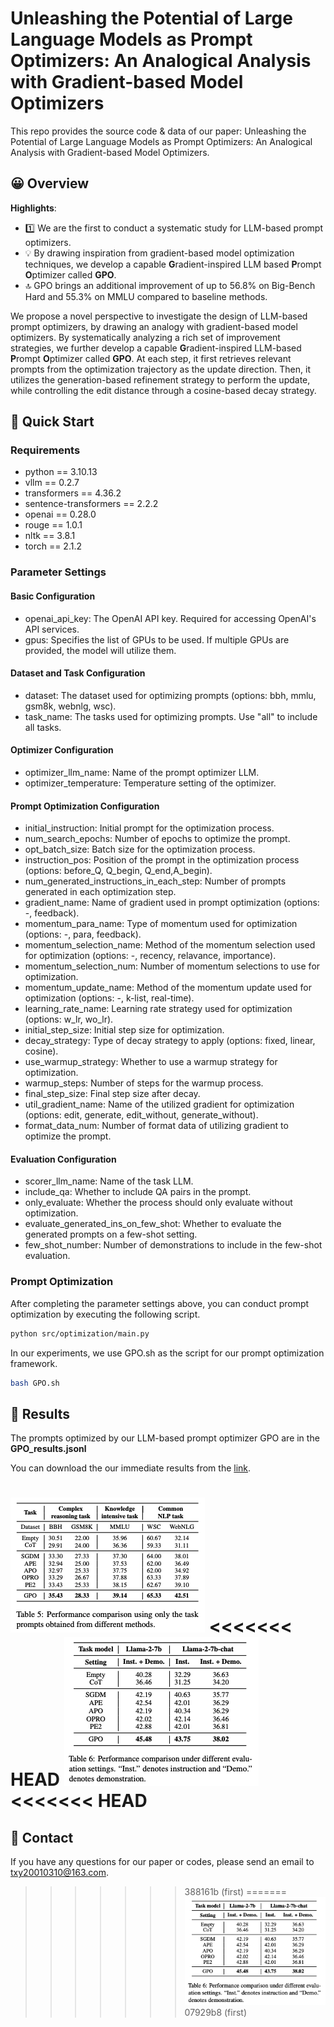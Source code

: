 # Unleashing the Potential of Large Language Models as Prompt Optimizers: An Analogical Analysis with Gradient-based Model Optimizers

This repo provides the source code & data of our paper: Unleashing the Potential of Large Language Models as Prompt Optimizers: An Analogical Analysis with Gradient-based Model Optimizers.



## 😀 Overview

**Highlights**:

- 1️⃣ We are the first to conduct a systematic study for LLM-based prompt optimizers.
- 💡 By drawing inspiration from gradient-based model optimization techniques, we develop a capable **G**radient-inspired LLM based **P**rompt **O**ptimizer called **GPO**.
- 🔝 GPO brings an additional improvement of up to 56.8% on Big-Bench Hard and 55.3% on MMLU compared to baseline methods.

We propose a novel perspective to investigate the design of LLM-based prompt optimizers, by drawing an analogy with gradient-based model optimizers. By systematically analyzing a rich set of improvement strategies, we further develop a capable **G**radient-inspired LLM-based **P**rompt **O**ptimizer called **GPO**. At each step, it first retrieves relevant prompts from the optimization trajectory as the update direction. Then, it utilizes the generation-based refinement strategy to perform the update, while controlling the edit distance through a cosine-based decay strategy.

## 🚀 Quick Start

### Requirements

- python == 3.10.13
- vllm == 0.2.7
- transformers == 4.36.2
- sentence-transformers == 2.2.2
- openai == 0.28.0
- rouge == 1.0.1
- nltk == 3.8.1
- torch == 2.1.2

### Parameter Settings

#### Basic Configuration
- openai_api_key: The OpenAI API key. Required for accessing OpenAI's API services.
- gpus: Specifies the list of GPUs to be used. If multiple GPUs are provided, the model will utilize them.

#### Dataset and Task Configuration
- dataset: The dataset used for optimizing prompts (options: bbh, mmlu, gsm8k, webnlg, wsc).
- task_name: The tasks used for optimizing prompts. Use "all" to include all tasks.

#### Optimizer Configuration
- optimizer_llm_name: Name of the prompt optimizer LLM.
- optimizer_temperature: Temperature setting of the optimizer.

#### Prompt Optimization Configuration
- initial_instruction: Initial prompt for the optimization process.
- num_search_epochs: Number of epochs to optimize the prompt.
- opt_batch_size: Batch size for the optimization process.
- instruction_pos: Position of the prompt in the optimization process (options: before_Q, Q_begin, Q_end,A_begin).
- num_generated_instructions_in_each_step: Number of prompts generated in each optimization step.
- gradient_name: Name of gradient used in prompt optimization (options: -, feedback).
- momentum_para_name: Type of momentum used for optimization (options: -, para, feedback).
- momentum_selection_name: Method of the momentum selection used for optimization (options: -, recency, relavance, importance).
- momentum_selection_num: Number of momentum selections to use for optimization.
- momentum_update_name: Method of the momentum update used for optimization (options: -, k-list, real-time).
- learning_rate_name: Learning rate strategy used for optimization (options: w_lr, wo_lr).
- initial_step_size: Initial step size for optimization.
- decay_strategy: Type of decay strategy to apply (options: fixed, linear, cosine).
- use_warmup_strategy: Whether to use a warmup strategy for optimization.
- warmup_steps: Number of steps for the warmup process.
- final_step_size: Final step size after decay.
- util_gradient_name: Name of the utilized gradient for optimization (options: edit, generate, edit_without, generate_without).
- format_data_num: Number of format data of utilizing gradient to optimize the prompt.

#### Evaluation Configuration
- scorer_llm_name: Name of the task LLM.
- include_qa: Whether to include QA pairs in the prompt.
- only_evaluate: Whether the process should only evaluate without optimization.
- evaluate_generated_ins_on_few_shot: Whether to evaluate the generated prompts on a few-shot setting.
- few_shot_number: Number of demonstrations to include in the few-shot evaluation.

### Prompt Optimization
After completing the parameter settings above, you can conduct prompt optimization by executing the following script.
```bash
python src/optimization/main.py
```
In our experiments, we use GPO.sh as the script for our prompt optimization framework.
```bash
bash GPO.sh
```

## 🌟 Results
The prompts optimized by our LLM-based prompt optimizer GPO are in the **GPO_results.jsonl**

You can download the our immediate results from the [link](https://drive.google.com/file/d/1HX0e4Xyi_LPcMyjd6fq_x81pKhTp8vx0/view?usp=drive_link).

![alt text](asset/image1.png)
<<<<<<< HEAD
![alt text](asset/image2.png)
<<<<<<< HEAD
=======

## 📮 Contact
                      
If you have any questions for our paper or codes, please send an email to txy20010310@163.com.
>>>>>>> 388161b (first)
=======
![alt text](asset/image2.png)
>>>>>>> 07929b8 (first)

